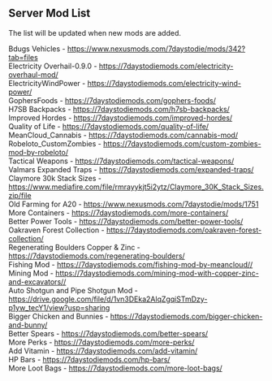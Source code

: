 ## Server Mod List

The list will be updated when new mods are added.

Bdugs Vehicles - https://www.nexusmods.com/7daystodie/mods/342?tab=files <br>
Electricity Overhail-0.9.0 - https://7daystodiemods.com/electricity-overhaul-mod/<br>
ElectricityWindPower - https://7daystodiemods.com/electricity-wind-power/<br>
GophersFoods - https://7daystodiemods.com/gophers-foods/<br>
H7SB Backpacks - https://7daystodiemods.com/h7sb-backpacks/<br>
Improved Hordes - https://7daystodiemods.com/improved-hordes/<br>
Quality of Life - https://7daystodiemods.com/quality-of-life/<br>
MeanCloud_Cannabis - https://7daystodiemods.com/cannabis-mod/<br>
Robeloto_CustomZombies - https://7daystodiemods.com/custom-zombies-mod-by-robeloto/<br>
Tactical Weapons - https://7daystodiemods.com/tactical-weapons/<br>
Valmars Expanded Traps - https://7daystodiemods.com/expanded-traps/<br>
Claymore 30k Stack Sizes - https://www.mediafire.com/file/rmrayykjt5i2ytz/Claymore_30K_Stack_Sizes.zip/file<br>
Old Farming for A20 - https://www.nexusmods.com/7daystodie/mods/1751<br>
More Containers - https://7daystodiemods.com/more-containers/<br>
Better Power Tools - https://7daystodiemods.com/better-power-tools/<br>
Oakraven Forest Collection - https://7daystodiemods.com/oakraven-forest-collection/<br>
Regenerating Boulders Copper & Zinc - https://7daystodiemods.com/regenerating-boulders/<br>
Fishing Mod - https://7daystodiemods.com/fishing-mod-by-meancloud//<br>
Mining Mod - https://7daystodiemods.com/mining-mod-with-copper-zinc-and-excavators//<br>
Auto Shotgun and Pipe Shotgun Mod - https://drive.google.com/file/d/1vn3DEka2AlqZgqiSTmDzy-p1yw_tecY1/view?usp=sharing<br>
Bigger Chicken and Bunnies - https://7daystodiemods.com/bigger-chicken-and-bunny/<br>
Better Spears - https://7daystodiemods.com/better-spears/<br>
More Perks - https://7daystodiemods.com/more-perks/<br>
Add Vitamin - https://7daystodiemods.com/add-vitamin/<br>
HP Bars - https://7daystodiemods.com/hp-bars/<br>
More Loot Bags - https://7daystodiemods.com/more-loot-bags/
